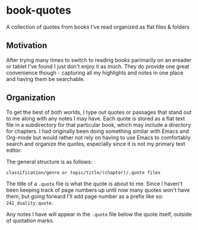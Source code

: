 # book-quotes
A collection of quotes from books I've read organized as flat files &amp; folders

## Motivation
After trying many times to switch to reading books parimarily on an ereader or tablet I've found I just don't enjoy it as much. They do provide one great convenience though - capturing all my highlights and notes in one place and having them be searchable.

## Organization
To get the best of both worlds, I type out quotes or passages that stand out to me along with any notes I may have. Each quote is stored as a flat text file in a subdirectory for that particular book, which may include a directory for chapters. I had originally been doing something similar with Emacs and Org-mode but would rather not rely on having to use Emacs to comfortably search and organize the quotes, especially since it is not my primary text editor.

The general structure is as follows:

`classification/genre or topic/title/(chapter)/.quote files`

The title of a `.quote` file is what the quote is about to me. Since I haven't been keeping track of page numbers up until now many quotes won't have them, but going forward I'll add page number as a prefix like so: `241_duality.quote`.

Any notes I have will appear in the `.quote` file below the quote itself, outside of quotation marks.
